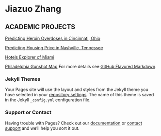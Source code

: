 # Jiazuo Zhang
## ACADEMIC PROJECTS

[Predicting Heroin Overdoses in Cincinnati, Ohio](https://toadha.github.io/Project2_ver3.html/)

[Predicting Housing Price in Nashville, Tennessee](https://toadha.github.io/Midterm_MUSA507_Sagari%26Jiazuo.html/)

[Hotels Explorer of Miami](https://toadha.github.io/cpln692-week7-midterm/assignment/index.html/)

[Philadelphia Gunshot Map](https://toadha.github.io/692_final/index.html/)
For more details see [GitHub Flavored Markdown](https://guides.github.com/features/mastering-markdown/).

### Jekyll Themes

Your Pages site will use the layout and styles from the Jekyll theme you have selected in your [repository settings](https://github.com/ToadHa/ToadHa.github.io/settings). The name of this theme is saved in the Jekyll `_config.yml` configuration file.

### Support or Contact

Having trouble with Pages? Check out our [documentation](https://help.github.com/categories/github-pages-basics/) or [contact support](https://github.com/contact) and we’ll help you sort it out.
